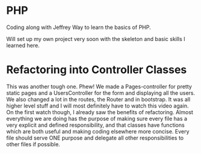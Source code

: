 # PHP
Coding along with Jeffrey Way to learn the basics of PHP.

Will set up my own project very soon with the skeleton and basic skills I learned here.

# Refactoring into Controller Classes
This was another tough one. Phew!
We made a Pages-controller for pretty static pages and a UsersController for the form and displaying all the users.
We also changed a lot in the routes, the Router and in bootstrap. 
It was all higher level stuff and I will most definitely have to watch this video again. On the first watch though, I already saw the benefits of refactoring.
Almost everything we are doing has the purpose of making sure every file has a very explicit and defined responsibility, and that classes have functions which are both useful and making coding elsewhere more concise.
Every file should serve ONE purpose and delegate all other responsibilities to other files if possible.